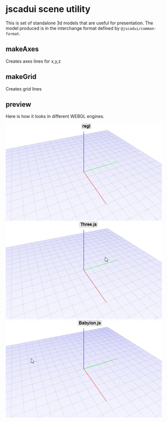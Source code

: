 # jscadui scene utility
This is set of standalone 3d models that are useful for presentation. The model produced is in the interchange format defined by `@jscadui/common-format`.

## makeAxes
Creates axes lines for x,y,z

## makeGrid
Creates grid lines

## preview
Here is how it looks in different WEBGL engines.

![](docs/regl_grid.png)
![](docs/three_grid.png)
![](docs/babylon_grid.png)

